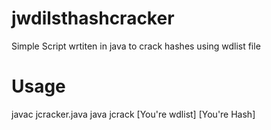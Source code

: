 # jwdilsthashcracker   
Simple Script wrtiten in java to crack hashes using wdlist file


# Usage 
<p>
javac jcracker.java   
java jcrack [You're wdlist] [You're Hash]
</p>
